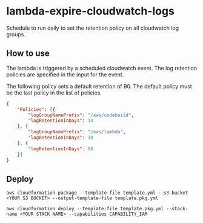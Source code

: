 # lambda-expire-cloudwatch-logs

Schedule to run daily to set the retention policy on all cloudwatch log groups.

## How to use

The lambda is triggered by a scheduled cloudwatch event. The log retention policies are
specified in the input for the event.

The following policy sets a default retention of 90. The default policy must be the last policy
in the list of policies.

```json
{
    "Policies": [{
        "logGroupNamePrefix": "/aws/codebuild",
        "logRetentionInDays": 14
    }, {
        "logGroupNamePrefix": "/aws/lambda",
        "logRetentionInDays": 30
    }, {
        "logRetentionInDays": 90
    }]
}
```

## Deploy

```shell script
aws cloudformation package --template-file template.yml --s3-bucket <YOUR S3 BUCKET> --output-template-file template.pkg.yml
```

```shell script
aws cloudformation deploy --template-file template.pkg.yml --stack-name <YOUR STACK NAME> --capabilities CAPABILITY_IAM
```

